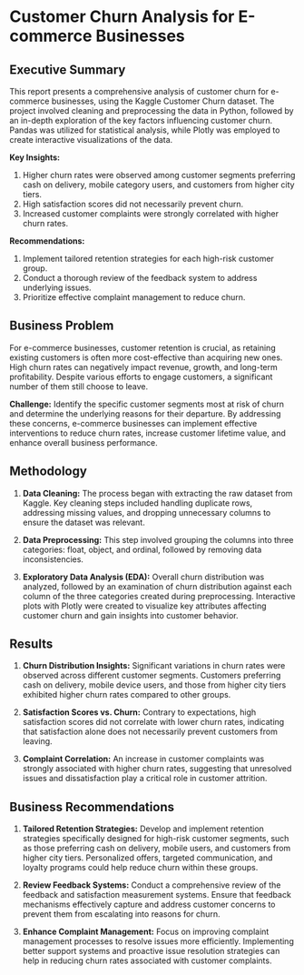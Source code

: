 # Customer Churn Analysis for E-commerce Businesses

## Executive Summary
This report presents a comprehensive analysis of customer churn for e-commerce businesses, using the Kaggle Customer Churn dataset. The project involved cleaning and preprocessing the data in Python, followed by an in-depth exploration of the key factors influencing customer churn. Pandas was utilized for statistical analysis, while Plotly was employed to create interactive visualizations of the data.

**Key Insights:**
1. Higher churn rates were observed among customer segments preferring cash on delivery, mobile category users, and customers from higher city tiers.
2. High satisfaction scores did not necessarily prevent churn.
3. Increased customer complaints were strongly correlated with higher churn rates.

**Recommendations:**
1. Implement tailored retention strategies for each high-risk customer group.
2. Conduct a thorough review of the feedback system to address underlying issues.
3. Prioritize effective complaint management to reduce churn.

## Business Problem
For e-commerce businesses, customer retention is crucial, as retaining existing customers is often more cost-effective than acquiring new ones. High churn rates can negatively impact revenue, growth, and long-term profitability. Despite various efforts to engage customers, a significant number of them still choose to leave.

**Challenge:**
Identify the specific customer segments most at risk of churn and determine the underlying reasons for their departure. By addressing these concerns, e-commerce businesses can implement effective interventions to reduce churn rates, increase customer lifetime value, and enhance overall business performance.

## Methodology

1. **Data Cleaning:**
   The process began with extracting the raw dataset from Kaggle. Key cleaning steps included handling duplicate rows, addressing missing values, and dropping unnecessary columns to ensure the dataset was relevant.

2. **Data Preprocessing:**
   This step involved grouping the columns into three categories: float, object, and ordinal, followed by removing data inconsistencies.

3. **Exploratory Data Analysis (EDA):**
   Overall churn distribution was analyzed, followed by an examination of churn distribution against each column of the three categories created during preprocessing. Interactive plots with Plotly were created to visualize key attributes affecting customer churn and gain insights into customer behavior.

## Results

1. **Churn Distribution Insights:**
   Significant variations in churn rates were observed across different customer segments. Customers preferring cash on delivery, mobile device users, and those from higher city tiers exhibited higher churn rates compared to other groups.

2. **Satisfaction Scores vs. Churn:**
   Contrary to expectations, high satisfaction scores did not correlate with lower churn rates, indicating that satisfaction alone does not necessarily prevent customers from leaving.

3. **Complaint Correlation:**
   An increase in customer complaints was strongly associated with higher churn rates, suggesting that unresolved issues and dissatisfaction play a critical role in customer attrition.

## Business Recommendations

1. **Tailored Retention Strategies:**
   Develop and implement retention strategies specifically designed for high-risk customer segments, such as those preferring cash on delivery, mobile users, and customers from higher city tiers. Personalized offers, targeted communication, and loyalty programs could help reduce churn within these groups.

2. **Review Feedback Systems:**
   Conduct a comprehensive review of the feedback and satisfaction measurement systems. Ensure that feedback mechanisms effectively capture and address customer concerns to prevent them from escalating into reasons for churn.

3. **Enhance Complaint Management:**
   Focus on improving complaint management processes to resolve issues more efficiently. Implementing better support systems and proactive issue resolution strategies can help in reducing churn rates associated with customer complaints.

